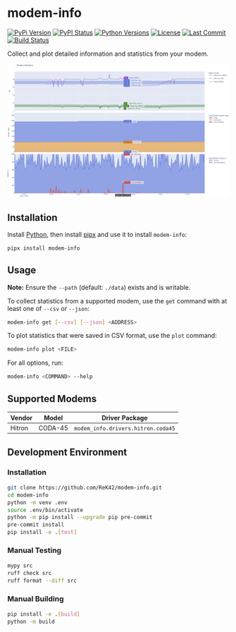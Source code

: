 # modem-info
[![PyPi Version](https://img.shields.io/pypi/v/modem-info.svg)](https://pypi.python.org/pypi/modem-info)
[![PyPI Status](https://img.shields.io/pypi/status/modem-info.svg)](https://pypi.python.org/pypi/modem-info)
[![Python Versions](https://img.shields.io/pypi/pyversions/modem-info.svg)](https://pypi.python.org/pypi/modem-info)
[![License](https://img.shields.io/github/license/ReK42/modem-info)](https://github.com/ReK42/modem-info/blob/main/LICENSE)
[![Last Commit](https://img.shields.io/github/last-commit/ReK42/modem-info/main?logo=github)](https://github.com/ReK42/modem-info/commits/main)
[![Build Status](https://img.shields.io/github/actions/workflow/status/ReK42/modem-info/build.yml?logo=github)](https://github.com/ReK42/modem-info/actions)

Collect and plot detailed information and statistics from your modem.

![An example plot of DOCSIS modem statistics](./doc/screenshots/example_docsis.png "Example Plot")

## Installation
Install [Python](https://www.python.org/downloads/), then install [pipx](https://github.com/pypa/pipx) and use it to install `modem-info`:
```sh
pipx install modem-info
```

## Usage
**Note:** Ensure the `--path` (default: `./data`) exists and is writable.

To collect statistics from a supported modem, use the `get` command with at least one of `--csv` or `--json`:
```sh
modem-info get [--csv] [--json] <ADDRESS>
```

To plot statistics that were saved in CSV format, use the `plot` command:
```sh
modem-info plot <FILE>
```

For all options, run:
```sh
modem-info <COMMAND> --help
```

## Supported Modems
| Vendor | Model   | Driver Package                     |
| ------ | ------- | ---------------------------------- |
| Hitron | CODA-45 | `modem_info.drivers.hitron.coda45` |

## Development Environment
### Installation
```sh
git clone https://github.com/ReK42/modem-info.git
cd modem-info
python -m venv .env
source .env/bin/activate
python -m pip install --upgrade pip pre-commit
pre-commit install
pip install -e .[test]
```

### Manual Testing
```sh
mypy src
ruff check src
ruff format --diff src
```

### Manual Building
```sh
pip install -e .[build]
python -m build
```
